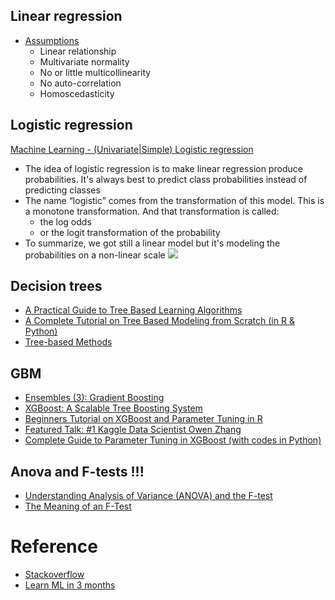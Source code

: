 ## Linear regression

- [Assumptions](http://www.statisticssolutions.com/assumptions-of-linear-regression/)
  - Linear relationship
  - Multivariate normality
  - No or little multicollinearity
  - No auto-correlation
  - Homoscedasticity

## Logistic regression

[Machine Learning - (Univariate|Simple) Logistic regression](https://gerardnico.com/data_mining/simple_logistic_regression)
- The idea of logistic regression is to make linear regression produce probabilities. It's always best to predict class probabilities instead of predicting classes
- The name “logistic” comes from the transformation of this model. This is a monotone transformation. And that transformation is called:
  - the log odds
  - or the logit transformation of the probability
- To summarize, we got still a linear model but it's modeling the probabilities on a non-linear scale
  <img src = "https://gerardnico.com/_media/data_mining/logit_transform.jpg">

## Decision trees

- [A Practical Guide to Tree Based Learning Algorithms](https://sadanand-singh.github.io/posts/treebasedmodels/#disqus_thread)
- [A Complete Tutorial on Tree Based Modeling from Scratch (in R & Python)](https://www.analyticsvidhya.com/blog/2016/04/complete-tutorial-tree-based-modeling-scratch-in-python/)
- [Tree-based Methods](https://lagunita.stanford.edu/c4x/HumanitiesScience/StatLearning/asset/trees.pdf)

## GBM

- [Ensembles (3): Gradient Boosting](https://www.youtube.com/watch?v=sRktKszFmSk&t=311s)
- [XGBoost: A Scalable Tree Boosting System](https://arxiv.org/pdf/1603.02754v2.pdf)
- [Beginners Tutorial on XGBoost and Parameter Tuning in R](https://www.hackerearth.com/practice/machine-learning/machine-learning-algorithms/beginners-tutorial-on-xgboost-parameter-tuning-r/tutorial/)
- [Featured Talk: #1 Kaggle Data Scientist Owen Zhang](https://nycdatascience.com/blog/meetup/featured-talk-1-kaggle-data-scientist-owen-zhang/)
- [Complete Guide to Parameter Tuning in XGBoost (with codes in Python)](https://www.analyticsvidhya.com/blog/2016/03/complete-guide-parameter-tuning-xgboost-with-codes-python/)

## Anova and F-tests !!!
- [Understanding Analysis of Variance (ANOVA) and the F-test](http://blog.minitab.com/blog/adventures-in-statistics-2/understanding-analysis-of-variance-anova-and-the-f-test)
- [The Meaning of an F-Test](https://www.youtube.com/watch?v=g9pGHRs-cxc)

# Reference

- [Stackoverflow](https://stackoverflow.com/questions/12146914/what-is-the-difference-between-linear-regression-and-logistic-regression?answertab=active#tab-top)
- [Learn ML in 3 months](https://github.com/llSourcell/Learn_Machine_Learning_in_3_Months)
